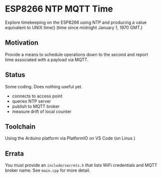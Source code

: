 # ESP8266 NTP MQTT Time

Explore timekeeping on the ESP8266 using NTP and producing a value equivalent to UNIX time() (time since midnight January 1, 1970 GMT.)

## Motivation

Provide a means to schedule operations down to the second and report time associated with a payload via MQTT.

## Status

Some coding. Does nothing useful yet.

* connects to access point
* queries NTP server
* publish to MQTT broker
* measure drift of local counter

## Toolchain

Using the Arduino platform via PlatformIO on VS Code (on Linux.)

## Errata

You must provide an `include/secrets.h` that lists WiFi credentials and MQTT broker name. See `main.cpp` for more detail.
